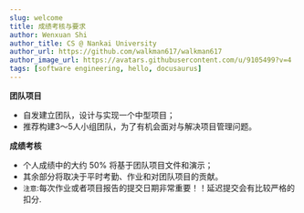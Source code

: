 ```yaml
---
slug: welcome
title: 成绩考核与要求
author: Wenxuan Shi
author_title: CS @ Nankai University
author_url: https://github.com/walkman617/walkman617
author_image_url: https://avatars.githubusercontent.com/u/9105499?v=4
tags: [software engineering, hello, docusaurus]
---
```


**团队项目**
- 自发建立团队，设计与实现一个中型项目；
- 推荐构建3～5人小组团队，为了有机会面对与解决项目管理问题。

**成绩考核**
- 个人成绩中的大约 50% 将基于团队项目文件和演示；
- 其余部分将取决于平时考勤、作业和对团队项目的贡献。
- `注意`:每次作业或者项目报告的提交日期非常重要！！延迟提交会有比较严格的扣分.
